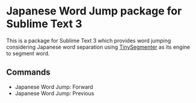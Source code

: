 Japanese Word Jump package for Sublime Text 3
===

This is a package for Sublime Text 3 which provides word jumping considering Japanese word separation using [TinySegmenter](http://pypi.python.org/pypi/tinysegmenter) as its engine to segment word.

Commands
--------

- Japanese Word Jump: Forward
- Japanese Word Jump: Previous